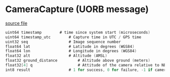 # CameraCapture (UORB message)



[source file](https://github.com/PX4/PX4-Autopilot/blob/release/1.15/msg/CameraCapture.msg)

```c
uint64 timestamp		# time since system start (microseconds)
uint64 timestamp_utc		# Capture time in UTC / GPS time
uint32 seq					# Image sequence number
float64 lat					# Latitude in degrees (WGS84)
float64 lon					# Longitude in degrees (WGS84)
float32 alt					# Altitude (AMSL)
float32 ground_distance			# Altitude above ground (meters)
float32[4] q					# Attitude of the camera relative to NED earth-fixed frame when using a gimbal, otherwise vehicle attitude
int8 result					# 1 for success, 0 for failure, -1 if camera does not provide feedback

```
